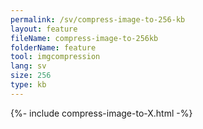 ```yaml
---
permalink: /sv/compress-image-to-256-kb
layout: feature
fileName: compress-image-to-256kb
folderName: feature
tool: imgcompression
lang: sv
size: 256
type: kb
---
```


{%- include compress-image-to-X.html -%}
